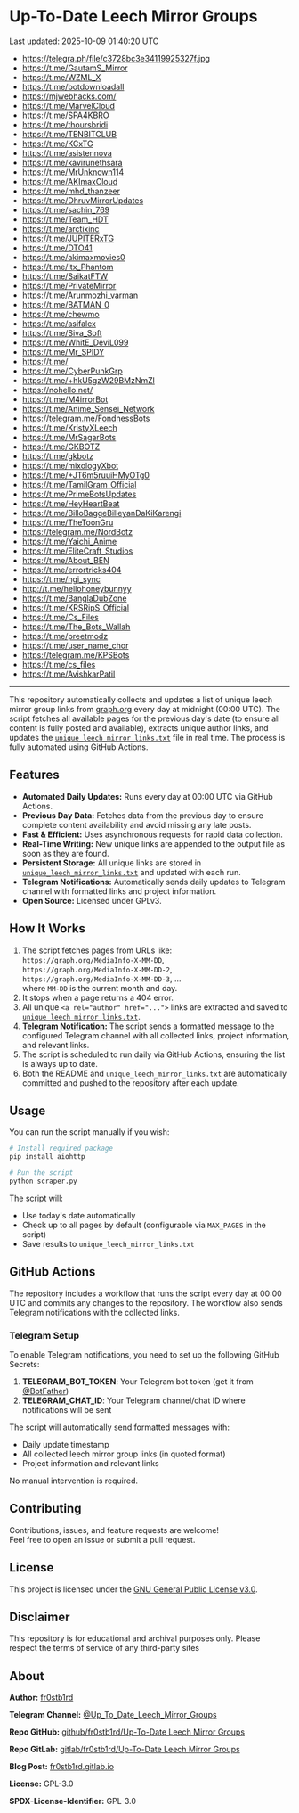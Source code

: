 # Up-To-Date Leech Mirror Groups

Last updated: 2025-10-09 01:40:20 UTC

- https://telegra.ph/file/c3728bc3e34119925327f.jpg
- https://t.me/GautamS_Mirror
- https://t.me/WZML_X
- https://t.me/botdownloadall
- https://mjwebhacks.com/
- https://t.me/MarvelCloud
- https://t.me/SPA4KBRO
- https://t.me/thoursbridi
- https://t.me/TENBITCLUB
- https://t.me/KCxTG
- https://t.me/asistennova
- https://t.me/kavirunethsara
- https://t.me/MrUnknown114
- https://t.me/AKImaxCloud
- https://t.me/mhd_thanzeer
- https://t.me/DhruvMirrorUpdates
- https://t.me/sachin_769
- https://t.me/Team_HDT
- https://t.me/arctixinc
- https://t.me/JUPITERxTG
- https://t.me/DTO41
- https://t.me/akimaxmovies0
- https://t.me/Itx_Phantom
- https://t.me/SaikatFTW
- https://t.me/PrivateMirror
- https://t.me/Arunmozhi_varman
- https://t.me/BATMAN_0
- https://t.me/chewmo
- https://t.me/asifalex
- https://t.me/Siva_Soft
- https://t.me/WhitE_DeviL099
- https://t.me/Mr_SPIDY
- https://t.me/
- https://t.me/CyberPunkGrp
- https://t.me/+hkU5gzW29BMzNmZl
- https://nohello.net/
- https://t.me/M4irrorBot
- https://t.me/Anime_Sensei_Network
- https://telegram.me/FondnessBots
- https://t.me/KristyXLeech
- https://t.me/MrSagarBots
- https://t.me/GKBOTZ
- https://t.me/gkbotz
- https://t.me/mixologyXbot
- https://t.me/+JT6m5ruuiHMyOTg0
- https://t.me/TamilGram_Official
- https://t.me/PrimeBotsUpdates
- https://t.me/HeyHeartBeat
- https://t.me/BilloBaggeBilleyanDaKiKarengi
- https://t.me/TheToonGru
- https://telegram.me/NordBotz
- https://t.me/Yaichi_Anime
- https://t.me/EliteCraft_Studios
- https://t.me/About_BEN
- https://t.me/errortricks404
- https://t.me/ngi_sync
- http://t.me/hellohoneybunnyy
- https://t.me/BanglaDubZone
- https://t.me/KRSRipS_Official
- https://t.me/Cs_Files
- https://t.me/The_Bots_Wallah
- https://t.me/preetmodz
- https://t.me/user_name_chor
- https://telegram.me/KPSBots
- https://t.me/cs_files
- https://t.me/AvishkarPatil

---

This repository automatically collects and updates a list of unique leech mirror group links from [graph.org](https://graph.org) every day at midnight (00:00 UTC). The script fetches all available pages for the previous day's date (to ensure all content is fully posted and available), extracts unique author links, and updates the [`unique_leech_mirror_links.txt`](unique_leech_mirror_links.txt) file in real time. The process is fully automated using GitHub Actions.

## Features

- **Automated Daily Updates:** Runs every day at 00:00 UTC via GitHub Actions.
- **Previous Day Data:** Fetches data from the previous day to ensure complete content availability and avoid missing any late posts.
- **Fast & Efficient:** Uses asynchronous requests for rapid data collection.
- **Real-Time Writing:** New unique links are appended to the output file as soon as they are found.
- **Persistent Storage:** All unique links are stored in [`unique_leech_mirror_links.txt`](unique_leech_mirror_links.txt) and updated with each run.
- **Telegram Notifications:** Automatically sends daily updates to Telegram channel with formatted links and project information.
- **Open Source:** Licensed under GPLv3.

## How It Works

1. The script fetches pages from URLs like:  
   `https://graph.org/MediaInfo-X-MM-DD`,  
   `https://graph.org/MediaInfo-X-MM-DD-2`,  
   `https://graph.org/MediaInfo-X-MM-DD-3`, ...  
   where `MM-DD` is the current month and day.
2. It stops when a page returns a 404 error.
3. All unique `<a rel="author" href="...">` links are extracted and saved to [`unique_leech_mirror_links.txt`](unique_leech_mirror_links.txt).
4. **Telegram Notification:** The script sends a formatted message to the configured Telegram channel with all collected links, project information, and relevant links.
5. The script is scheduled to run daily via GitHub Actions, ensuring the list is always up to date.
6. Both the README and `unique_leech_mirror_links.txt` are automatically committed and pushed to the repository after each update.

## Usage

You can run the script manually if you wish:

```bash
# Install required package
pip install aiohttp

# Run the script
python scraper.py
```

The script will:
- Use today's date automatically
- Check up to all pages by default (configurable via `MAX_PAGES` in the script)
- Save results to `unique_leech_mirror_links.txt`

## GitHub Actions

The repository includes a workflow that runs the script every day at 00:00 UTC and commits any changes to the repository. The workflow also sends Telegram notifications with the collected links.

### Telegram Setup

To enable Telegram notifications, you need to set up the following GitHub Secrets:

1. **TELEGRAM_BOT_TOKEN**: Your Telegram bot token (get it from [@BotFather](https://t.me/botfather))
2. **TELEGRAM_CHAT_ID**: Your Telegram channel/chat ID where notifications will be sent

The script will automatically send formatted messages with:
- Daily update timestamp
- All collected leech mirror group links (in quoted format)
- Project information and relevant links

No manual intervention is required.

## Contributing

Contributions, issues, and feature requests are welcome!  
Feel free to open an issue or submit a pull request.

## License

This project is licensed under the [GNU General Public License v3.0](LICENSE).

## Disclaimer
This repository is for educational and archival purposes only. Please respect the terms of service of any third-party sites

## About

**Author:** [fr0stb1rd](https://fr0stb1rd.gitlab.io/) 

**Telegram Channel:** [@Up_To_Date_Leech_Mirror_Groups](https://t.me/Up_To_Date_Leech_Mirror_Groups)

**Repo GitHub:** [github/fr0stb1rd/Up-To-Date Leech Mirror Groups](https://github.com/b1rdfr0st/Up-To-Date-Leech-Mirror-Groups)

**Repo GitLab:** [gitlab/fr0stb1rd/Up-To-Date Leech Mirror Groups](https://gitlab.com/fr0stb1rd/up-to-date-leech-mirror-groups)

**Blog Post:**  [fr0stb1rd.gitlab.io](https://fr0stb1rd.gitlab.io/posts/up-to-date-leech-mirror-groups-automatic-telegram-group-link-collector/)

**License:** GPL-3.0

**SPDX-License-Identifier:** GPL-3.0
